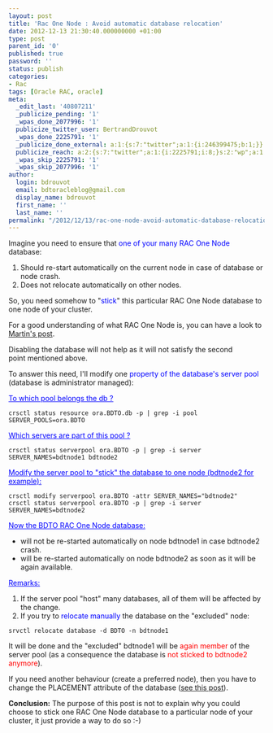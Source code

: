 ```yaml
---
layout: post
title: 'Rac One Node : Avoid automatic database relocation'
date: 2012-12-13 21:30:40.000000000 +01:00
type: post
parent_id: '0'
published: true
password: ''
status: publish
categories:
- Rac
tags: [Oracle RAC, oracle]
meta:
  _edit_last: '40807211'
  _publicize_pending: '1'
  _wpas_done_2077996: '1'
  publicize_twitter_user: BertrandDrouvot
  _wpas_done_2225791: '1'
  _publicize_done_external: a:1:{s:7:"twitter";a:1:{i:246399475;b:1;}}
  publicize_reach: a:2:{s:7:"twitter";a:1:{i:2225791;i:8;}s:2:"wp";a:1:{i:0;i:5;}}
  _wpas_skip_2225791: '1'
  _wpas_skip_2077996: '1'
author:
  login: bdrouvot
  email: bdtoracleblog@gmail.com
  display_name: bdrouvot
  first_name: ''
  last_name: ''
permalink: "/2012/12/13/rac-one-node-avoid-automatic-database-relocation/"
---
```


Imagine you need to ensure that <span style="color:#0000ff;">one of your many</span> <span style="color:#0000ff;">RAC One Node</span> database:

1.  Should re-start automatically on the current node in case of database or node crash.
2.  Does not relocate automatically on other nodes.

So, you need somehow to "<span style="color:#0000ff;">stick</span>" this particular RAC One Node database to one node of your cluster.

For a good understanding of what RAC One Node is, you can have a look to [Martin's post](http://martincarstenbach.wordpress.com/2011/02/16/rac-one-node-and-database-protection/).

Disabling the database will not help as it will not satisfy the second point mentioned above.

To answer this need, I'll modify one <span style="color:#0000ff;">property of the database's server pool</span> (database is administrator managed):

<span style="text-decoration:underline;"><span style="color:#0000ff;text-decoration:underline;">To which pool belongs the db ?</span></span>

    crsctl status resource ora.BDTO.db -p | grep -i pool 
    SERVER_POOLS=ora.BDTO

<span style="text-decoration:underline;"><span style="color:#0000ff;text-decoration:underline;">Which servers are part of this pool ?</span></span>

    crsctl status serverpool ora.BDTO -p | grep -i server
    SERVER_NAMES=bdtnode1 bdtnode2

<span style="text-decoration:underline;"><span style="color:#0000ff;text-decoration:underline;">Modify the server pool to "stick" the database to one node (bdtnode2 for example):</span></span>

    crsctl modify serverpool ora.BDTO -attr SERVER_NAMES="bdtnode2"
    crsctl status serverpool ora.BDTO -p | grep -i server
    SERVER_NAMES=bdtnode2

<span style="text-decoration:underline;color:#0000ff;">Now the BDTO RAC One Node database:</span>

-   will not be re-started automatically on node bdtnode1 in case bdtnode2 crash.
-   will be re-started automatically on node bdtnode2 as soon as it will be again available.

<span style="text-decoration:underline;"><span style="color:#0000ff;text-decoration:underline;">Remarks:</span></span>

1.  If the server pool "host" many databases, all of them will be affected by the change.
2.  If you try to <span style="color:#0000ff;">relocate manually</span> the database on the "excluded" node:

<!-- -->

    srvctl relocate database -d BDTO -n bdtnode1

It will be done and the "excluded" bdtnode1 will be <span style="color:#ff0000;">again member</span> of the server pool (as a consequence the database is <span style="color:#ff0000;">not sticked to bdtnode2 anymore</span>).

If you need another behaviour (create a preferred node), then you have to change the PLACEMENT attribute of the database ([see this post](http://bdrouvot.wordpress.com/2012/12/20/rac-one-node-create-preferred-node/ "Rac One Node : Create preferred node")).

**Conclusion:** The purpose of this post is not to explain why you could choose to stick one RAC One Node database to a particular node of your cluster, it just provide a way to do so :-)
